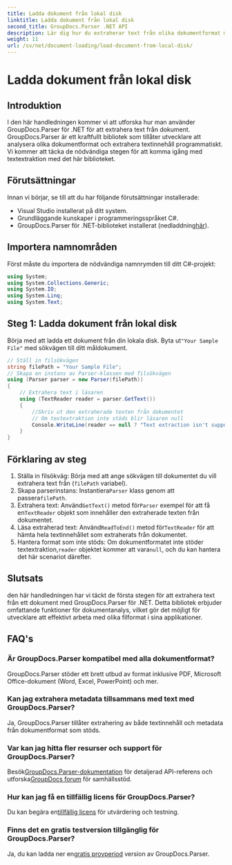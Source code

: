 ```yaml
---
title: Ladda dokument från lokal disk
linktitle: Ladda dokument från lokal disk
second_title: GroupDocs.Parser .NET API
description: Lär dig hur du extraherar text från olika dokumentformat med GroupDocs.Parser för .NET. Enkel och effektiv textextrahering med C#.
weight: 11
url: /sv/net/document-loading/load-document-from-local-disk/
---
```


# Ladda dokument från lokal disk

## Introduktion
I den här handledningen kommer vi att utforska hur man använder GroupDocs.Parser för .NET för att extrahera text från dokument. GroupDocs.Parser är ett kraftfullt bibliotek som tillåter utvecklare att analysera olika dokumentformat och extrahera textinnehåll programmatiskt. Vi kommer att täcka de nödvändiga stegen för att komma igång med textextraktion med det här biblioteket.
## Förutsättningar
Innan vi börjar, se till att du har följande förutsättningar installerade:
- Visual Studio installerat på ditt system.
- Grundläggande kunskaper i programmeringsspråket C#.
-  GroupDocs.Parser för .NET-biblioteket installerat (nedladdning[här](https://releases.groupdocs.com/parser/net/)).

## Importera namnområden
Först måste du importera de nödvändiga namnrymden till ditt C#-projekt:
```csharp
using System;
using System.Collections.Generic;
using System.IO;
using System.Linq;
using System.Text;
```
## Steg 1: Ladda dokument från lokal disk
 Börja med att ladda ett dokument från din lokala disk. Byta ut`"Your Sample File"` med sökvägen till ditt måldokument.
```csharp
// Ställ in filsökvägen
string filePath = "Your Sample File";
// Skapa en instans av Parser-klassen med filsökvägen
using (Parser parser = new Parser(filePath))
{
    // Extrahera text i läsaren
    using (TextReader reader = parser.GetText())
    {
        //Skriv ut den extraherade texten från dokumentet
        // Om textextraktion inte stöds blir läsaren null
        Console.WriteLine(reader == null ? "Text extraction isn't supported" : reader.ReadToEnd());
    }
}
```
## Förklaring av steg
1. Ställa in filsökväg: Börja med att ange sökvägen till dokumentet du vill extrahera text från (`filePath` variabel).
2.  Skapa parserinstans: Instantiera`Parser` klass genom att passera`filePath`.
3.  Extrahera text: Använd`GetText()` metod för`Parser` exempel för att få en`TextReader` objekt som innehåller den extraherade texten från dokumentet.
4.  Läsa extraherad text: Använd`ReadToEnd()` metod för`TextReader` för att hämta hela textinnehållet som extraherats från dokumentet.
5.  Hantera format som inte stöds: Om dokumentformatet inte stöder textextraktion,`reader` objektet kommer att vara`null`, och du kan hantera det här scenariot därefter.

## Slutsats
den här handledningen har vi täckt de första stegen för att extrahera text från ett dokument med GroupDocs.Parser för .NET. Detta bibliotek erbjuder omfattande funktioner för dokumentanalys, vilket gör det möjligt för utvecklare att effektivt arbeta med olika filformat i sina applikationer.

## FAQ's
### Är GroupDocs.Parser kompatibel med alla dokumentformat?
GroupDocs.Parser stöder ett brett utbud av format inklusive PDF, Microsoft Office-dokument (Word, Excel, PowerPoint) och mer.
### Kan jag extrahera metadata tillsammans med text med GroupDocs.Parser?
Ja, GroupDocs.Parser tillåter extrahering av både textinnehåll och metadata från dokumentformat som stöds.
### Var kan jag hitta fler resurser och support för GroupDocs.Parser?
 Besök[GroupDocs.Parser-dokumentation](https://tutorials.groupdocs.com/parser/net/) för detaljerad API-referens och utforska[GroupDocs forum](https://forum.groupdocs.com/c/parser/17) för samhällsstöd.
### Hur kan jag få en tillfällig licens för GroupDocs.Parser?
 Du kan begära en[tillfällig licens](https://purchase.groupdocs.com/temporary-license/) för utvärdering och testning.
### Finns det en gratis testversion tillgänglig för GroupDocs.Parser?
 Ja, du kan ladda ner en[gratis provperiod](https://releases.groupdocs.com/) version av GroupDocs.Parser.